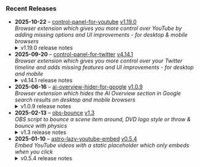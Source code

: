 ### Recent Releases

<!-- RECENT_RELEASES -->
<ul>
<li>
  <strong>2025-10-22</strong> – <a href="https://github.com/insin/control-panel-for-youtube">control-panel-for-youtube</a> <a href="https://github.com/insin/control-panel-for-youtube/releases/tag/v1.19.0">v1.19.0</a>
  <div><em>Browser extension which gives you more control over YouTube by adding missing options and UI improvements - for desktop &amp; mobile browsers</em></div>
  <details><summary>v1.19.0 release notes</summary><p>Visit the <a href="https://soitis.dev/control-panel-for-youtube" rel="nofollow">Control Panel for YouTube website</a> for installation links, more information about the extension, and FAQs (mostly about Safari).</p>
<p>Follow <a href="https://bsky.app/profile/soitis.dev" rel="nofollow">@soitis.dev</a> on Bluesky for updates.</p>
<h2>Changes</h2>
<ul>
<li>Added an option to fix toggling full screen in the new player UI on desktop by clicking anywhere in the corner containing the full screen button (enabled by default)</li>
<li>Added an option to disable the themed hover on video descriptions on desktop</li>
<li>Added an option to restore the Miniplayer button to video controls on desktop</li>
<li>Removed the option to hide the Miniplayer button in video controls on desktop</li>
</ul>
<h2>Availability</h2>
<p>New versions have to be reviewed and approved for each browser before they're available to install or upgrade to.</p>
<p>This version is available for the following browsers:</p>
<p><a href="https://chromewebstore.google.com/detail/control-panel-for-youtube/lodcanccmfbpjjpnngindkkmiehimile" title="Chrome and Chromium-based browsers" rel="nofollow"><img src="https://private-user-images.githubusercontent.com/226692/307584913-08b44d7b-61d5-49f2-9a76-607eb36fe407.png?jwt=eyJ0eXAiOiJKV1QiLCJhbGciOiJIUzI1NiJ9.eyJpc3MiOiJnaXRodWIuY29tIiwiYXVkIjoicmF3LmdpdGh1YnVzZXJjb250ZW50LmNvbSIsImtleSI6ImtleTUiLCJleHAiOjE3NjExNTMxMjgsIm5iZiI6MTc2MTE1MjgyOCwicGF0aCI6Ii8yMjY2OTIvMzA3NTg0OTEzLTA4YjQ0ZDdiLTYxZDUtNDlmMi05YTc2LTYwN2ViMzZmZTQwNy5wbmc_WC1BbXotQWxnb3JpdGhtPUFXUzQtSE1BQy1TSEEyNTYmWC1BbXotQ3JlZGVudGlhbD1BS0lBVkNPRFlMU0E1M1BRSzRaQSUyRjIwMjUxMDIyJTJGdXMtZWFzdC0xJTJGczMlMkZhd3M0X3JlcXVlc3QmWC1BbXotRGF0ZT0yMDI1MTAyMlQxNzA3MDhaJlgtQW16LUV4cGlyZXM9MzAwJlgtQW16LVNpZ25hdHVyZT1hMDFhMTc4MDAwMTA0YjUwZGYyMjBhMGNhODZjYWRiYTVlNDc3MDVkMzM1NDQxMWU2M2M3ZTk3M2RmN2M5ZGIwJlgtQW16LVNpZ25lZEhlYWRlcnM9aG9zdCJ9.xkBhXcPwTdjZfTjBf1c5E_k-7BWP5nMUz9A2lO__xpc" alt="Chrome and Chromium-based browsers" content-type-secured-asset="image/png" secured-asset-link="" style="max-width: 100%;"></a></p>

<h2>Screenshots</h2>
<h3>Click anywhere in the corner to toggle full screen</h3>
<a target="_blank" rel="noopener noreferrer" href="https://private-user-images.githubusercontent.com/226692/504036216-451d5a48-d920-4eda-a632-338395fe0855.png?jwt=eyJ0eXAiOiJKV1QiLCJhbGciOiJIUzI1NiJ9.eyJpc3MiOiJnaXRodWIuY29tIiwiYXVkIjoicmF3LmdpdGh1YnVzZXJjb250ZW50LmNvbSIsImtleSI6ImtleTUiLCJleHAiOjE3NjExNTMxMjgsIm5iZiI6MTc2MTE1MjgyOCwicGF0aCI6Ii8yMjY2OTIvNTA0MDM2MjE2LTQ1MWQ1YTQ4LWQ5MjAtNGVkYS1hNjMyLTMzODM5NWZlMDg1NS5wbmc_WC1BbXotQWxnb3JpdGhtPUFXUzQtSE1BQy1TSEEyNTYmWC1BbXotQ3JlZGVudGlhbD1BS0lBVkNPRFlMU0E1M1BRSzRaQSUyRjIwMjUxMDIyJTJGdXMtZWFzdC0xJTJGczMlMkZhd3M0X3JlcXVlc3QmWC1BbXotRGF0ZT0yMDI1MTAyMlQxNzA3MDhaJlgtQW16LUV4cGlyZXM9MzAwJlgtQW16LVNpZ25hdHVyZT0zZmI2OGE4MGNmOTQ3MWNkMWI4NWRjN2VlZTExMWVkMzVkN2VkOTBlMGM2MGNhYTdlOWQyMGNlZmU2ODg5ZjY5JlgtQW16LVNpZ25lZEhlYWRlcnM9aG9zdCJ9.MfYfUVtRarpMI29PPeUe-NFP60p9wvtsUR4KiYxcoI0"><img width="209" height="164" alt="image" src="https://private-user-images.githubusercontent.com/226692/504036216-451d5a48-d920-4eda-a632-338395fe0855.png?jwt=eyJ0eXAiOiJKV1QiLCJhbGciOiJIUzI1NiJ9.eyJpc3MiOiJnaXRodWIuY29tIiwiYXVkIjoicmF3LmdpdGh1YnVzZXJjb250ZW50LmNvbSIsImtleSI6ImtleTUiLCJleHAiOjE3NjExNTMxMjgsIm5iZiI6MTc2MTE1MjgyOCwicGF0aCI6Ii8yMjY2OTIvNTA0MDM2MjE2LTQ1MWQ1YTQ4LWQ5MjAtNGVkYS1hNjMyLTMzODM5NWZlMDg1NS5wbmc_WC1BbXotQWxnb3JpdGhtPUFXUzQtSE1BQy1TSEEyNTYmWC1BbXotQ3JlZGVudGlhbD1BS0lBVkNPRFlMU0E1M1BRSzRaQSUyRjIwMjUxMDIyJTJGdXMtZWFzdC0xJTJGczMlMkZhd3M0X3JlcXVlc3QmWC1BbXotRGF0ZT0yMDI1MTAyMlQxNzA3MDhaJlgtQW16LUV4cGlyZXM9MzAwJlgtQW16LVNpZ25hdHVyZT0zZmI2OGE4MGNmOTQ3MWNkMWI4NWRjN2VlZTExMWVkMzVkN2VkOTBlMGM2MGNhYTdlOWQyMGNlZmU2ODg5ZjY5JlgtQW16LVNpZ25lZEhlYWRlcnM9aG9zdCJ9.MfYfUVtRarpMI29PPeUe-NFP60p9wvtsUR4KiYxcoI0" content-type-secured-asset="image/png" style="max-width: 100%; height: auto; max-height: 164px;"></a>
<h3>Disable hover theme on video descriptions</h3>
<a target="_blank" rel="noopener noreferrer" href="https://private-user-images.githubusercontent.com/226692/504036501-2f09b1dc-1440-46d6-a76d-9670a4f68b04.png?jwt=eyJ0eXAiOiJKV1QiLCJhbGciOiJIUzI1NiJ9.eyJpc3MiOiJnaXRodWIuY29tIiwiYXVkIjoicmF3LmdpdGh1YnVzZXJjb250ZW50LmNvbSIsImtleSI6ImtleTUiLCJleHAiOjE3NjExNTMxMjgsIm5iZiI6MTc2MTE1MjgyOSwicGF0aCI6Ii8yMjY2OTIvNTA0MDM2NTAxLTJmMDliMWRjLTE0NDAtNDZkNi1hNzZkLTk2NzBhNGY2OGIwNC5wbmc_WC1BbXotQWxnb3JpdGhtPUFXUzQtSE1BQy1TSEEyNTYmWC1BbXotQ3JlZGVudGlhbD1BS0lBVkNPRFlMU0E1M1BRSzRaQSUyRjIwMjUxMDIyJTJGdXMtZWFzdC0xJTJGczMlMkZhd3M0X3JlcXVlc3QmWC1BbXotRGF0ZT0yMDI1MTAyMlQxNzA3MDhaJlgtQW16LUV4cGlyZXM9MzAwJlgtQW16LVNpZ25hdHVyZT0wNmRjMTdlMGE3ZmM3MDM5OTg0MTg3NTg1Nzk4ZWI1NWUxMGExOTZjM2JmZjRhMGU1MTM0N2JkZTVlOTljNjc2JlgtQW16LVNpZ25lZEhlYWRlcnM9aG9zdCJ9.1OoyMYZSfzEHRmvZVAzZgGMNtazTncHvN-H3xyYcJ5o"><img width="1051" height="124" alt="image" src="https://private-user-images.githubusercontent.com/226692/504036501-2f09b1dc-1440-46d6-a76d-9670a4f68b04.png?jwt=eyJ0eXAiOiJKV1QiLCJhbGciOiJIUzI1NiJ9.eyJpc3MiOiJnaXRodWIuY29tIiwiYXVkIjoicmF3LmdpdGh1YnVzZXJjb250ZW50LmNvbSIsImtleSI6ImtleTUiLCJleHAiOjE3NjExNTMxMjgsIm5iZiI6MTc2MTE1MjgyOSwicGF0aCI6Ii8yMjY2OTIvNTA0MDM2NTAxLTJmMDliMWRjLTE0NDAtNDZkNi1hNzZkLTk2NzBhNGY2OGIwNC5wbmc_WC1BbXotQWxnb3JpdGhtPUFXUzQtSE1BQy1TSEEyNTYmWC1BbXotQ3JlZGVudGlhbD1BS0lBVkNPRFlMU0E1M1BRSzRaQSUyRjIwMjUxMDIyJTJGdXMtZWFzdC0xJTJGczMlMkZhd3M0X3JlcXVlc3QmWC1BbXotRGF0ZT0yMDI1MTAyMlQxNzA3MDhaJlgtQW16LUV4cGlyZXM9MzAwJlgtQW16LVNpZ25hdHVyZT0wNmRjMTdlMGE3ZmM3MDM5OTg0MTg3NTg1Nzk4ZWI1NWUxMGExOTZjM2JmZjRhMGU1MTM0N2JkZTVlOTljNjc2JlgtQW16LVNpZ25lZEhlYWRlcnM9aG9zdCJ9.1OoyMYZSfzEHRmvZVAzZgGMNtazTncHvN-H3xyYcJ5o" content-type-secured-asset="image/png" style="max-width: 100%; height: auto; max-height: 124px;"></a>
<h3>Restore Miniplayer button</h3>
<table>
<thead>
<tr>
<th align="center">New UI</th>
<th align="center">Old UI</th>
</tr>
</thead>
<tbody>
<tr>
<td align="center"><a target="_blank" rel="noopener noreferrer" href="https://private-user-images.githubusercontent.com/226692/504037339-b93743ab-0d7b-4dda-bee8-00c5e6caa206.png?jwt=eyJ0eXAiOiJKV1QiLCJhbGciOiJIUzI1NiJ9.eyJpc3MiOiJnaXRodWIuY29tIiwiYXVkIjoicmF3LmdpdGh1YnVzZXJjb250ZW50LmNvbSIsImtleSI6ImtleTUiLCJleHAiOjE3NjExNTMxMjksIm5iZiI6MTc2MTE1MjgyOSwicGF0aCI6Ii8yMjY2OTIvNTA0MDM3MzM5LWI5Mzc0M2FiLTBkN2ItNGRkYS1iZWU4LTAwYzVlNmNhYTIwNi5wbmc_WC1BbXotQWxnb3JpdGhtPUFXUzQtSE1BQy1TSEEyNTYmWC1BbXotQ3JlZGVudGlhbD1BS0lBVkNPRFlMU0E1M1BRSzRaQSUyRjIwMjUxMDIyJTJGdXMtZWFzdC0xJTJGczMlMkZhd3M0X3JlcXVlc3QmWC1BbXotRGF0ZT0yMDI1MTAyMlQxNzA3MDlaJlgtQW16LUV4cGlyZXM9MzAwJlgtQW16LVNpZ25hdHVyZT02YjlhZTRjNmYxMGRkMTI3YjAxNGZkMmUzZDcyOTAyMmQzMzI0MjljNGVmZGI1MThmNTY3MjgzYWIzYTVmY2VhJlgtQW16LVNpZ25lZEhlYWRlcnM9aG9zdCJ9.aq9Gem_HqKmrF4KMkklUNPAbZTwOHajnU70m-abMK7s"><img src="https://private-user-images.githubusercontent.com/226692/504037339-b93743ab-0d7b-4dda-bee8-00c5e6caa206.png?jwt=eyJ0eXAiOiJKV1QiLCJhbGciOiJIUzI1NiJ9.eyJpc3MiOiJnaXRodWIuY29tIiwiYXVkIjoicmF3LmdpdGh1YnVzZXJjb250ZW50LmNvbSIsImtleSI6ImtleTUiLCJleHAiOjE3NjExNTMxMjksIm5iZiI6MTc2MTE1MjgyOSwicGF0aCI6Ii8yMjY2OTIvNTA0MDM3MzM5LWI5Mzc0M2FiLTBkN2ItNGRkYS1iZWU4LTAwYzVlNmNhYTIwNi5wbmc_WC1BbXotQWxnb3JpdGhtPUFXUzQtSE1BQy1TSEEyNTYmWC1BbXotQ3JlZGVudGlhbD1BS0lBVkNPRFlMU0E1M1BRSzRaQSUyRjIwMjUxMDIyJTJGdXMtZWFzdC0xJTJGczMlMkZhd3M0X3JlcXVlc3QmWC1BbXotRGF0ZT0yMDI1MTAyMlQxNzA3MDlaJlgtQW16LUV4cGlyZXM9MzAwJlgtQW16LVNpZ25hdHVyZT02YjlhZTRjNmYxMGRkMTI3YjAxNGZkMmUzZDcyOTAyMmQzMzI0MjljNGVmZGI1MThmNTY3MjgzYWIzYTVmY2VhJlgtQW16LVNpZ25lZEhlYWRlcnM9aG9zdCJ9.aq9Gem_HqKmrF4KMkklUNPAbZTwOHajnU70m-abMK7s" content-type-secured-asset="image/png" style="max-width: 100%;"></a></td>
<td align="center"><a target="_blank" rel="noopener noreferrer" href="https://private-user-images.githubusercontent.com/226692/504037370-62255a19-be6f-41ed-ac10-ede7438e5626.png?jwt=eyJ0eXAiOiJKV1QiLCJhbGciOiJIUzI1NiJ9.eyJpc3MiOiJnaXRodWIuY29tIiwiYXVkIjoicmF3LmdpdGh1YnVzZXJjb250ZW50LmNvbSIsImtleSI6ImtleTUiLCJleHAiOjE3NjExNTMxMjksIm5iZiI6MTc2MTE1MjgyOSwicGF0aCI6Ii8yMjY2OTIvNTA0MDM3MzcwLTYyMjU1YTE5LWJlNmYtNDFlZC1hYzEwLWVkZTc0MzhlNTYyNi5wbmc_WC1BbXotQWxnb3JpdGhtPUFXUzQtSE1BQy1TSEEyNTYmWC1BbXotQ3JlZGVudGlhbD1BS0lBVkNPRFlMU0E1M1BRSzRaQSUyRjIwMjUxMDIyJTJGdXMtZWFzdC0xJTJGczMlMkZhd3M0X3JlcXVlc3QmWC1BbXotRGF0ZT0yMDI1MTAyMlQxNzA3MDlaJlgtQW16LUV4cGlyZXM9MzAwJlgtQW16LVNpZ25hdHVyZT00YmVkZjI3ZWYyYjFjZmEyMGZlYWJmYTA1MmUxYjkzYjM3YmM3YTllZGZjYzk0YWNhOWRiNjgyZWJjNmE1YzQxJlgtQW16LVNpZ25lZEhlYWRlcnM9aG9zdCJ9.jLof0eXtiSqFatS3YYAbFMRB1srO-rLc5UuP--EK6oI"><img src="https://private-user-images.githubusercontent.com/226692/504037370-62255a19-be6f-41ed-ac10-ede7438e5626.png?jwt=eyJ0eXAiOiJKV1QiLCJhbGciOiJIUzI1NiJ9.eyJpc3MiOiJnaXRodWIuY29tIiwiYXVkIjoicmF3LmdpdGh1YnVzZXJjb250ZW50LmNvbSIsImtleSI6ImtleTUiLCJleHAiOjE3NjExNTMxMjksIm5iZiI6MTc2MTE1MjgyOSwicGF0aCI6Ii8yMjY2OTIvNTA0MDM3MzcwLTYyMjU1YTE5LWJlNmYtNDFlZC1hYzEwLWVkZTc0MzhlNTYyNi5wbmc_WC1BbXotQWxnb3JpdGhtPUFXUzQtSE1BQy1TSEEyNTYmWC1BbXotQ3JlZGVudGlhbD1BS0lBVkNPRFlMU0E1M1BRSzRaQSUyRjIwMjUxMDIyJTJGdXMtZWFzdC0xJTJGczMlMkZhd3M0X3JlcXVlc3QmWC1BbXotRGF0ZT0yMDI1MTAyMlQxNzA3MDlaJlgtQW16LUV4cGlyZXM9MzAwJlgtQW16LVNpZ25hdHVyZT00YmVkZjI3ZWYyYjFjZmEyMGZlYWJmYTA1MmUxYjkzYjM3YmM3YTllZGZjYzk0YWNhOWRiNjgyZWJjNmE1YzQxJlgtQW16LVNpZ25lZEhlYWRlcnM9aG9zdCJ9.jLof0eXtiSqFatS3YYAbFMRB1srO-rLc5UuP--EK6oI" content-type-secured-asset="image/png" style="max-width: 100%;"></a></td>
</tr>
</tbody>
</table>
<h2>Donate</h2>
<p>Support Control Panel for YouTube development with a tip:</p>
<p><a href="https://ko-fi.com/jbscript" rel="nofollow"><img src="https://private-user-images.githubusercontent.com/226692/330361609-c318a7d3-695e-448d-af15-ef0b934ae168.png?jwt=eyJ0eXAiOiJKV1QiLCJhbGciOiJIUzI1NiJ9.eyJpc3MiOiJnaXRodWIuY29tIiwiYXVkIjoicmF3LmdpdGh1YnVzZXJjb250ZW50LmNvbSIsImtleSI6ImtleTUiLCJleHAiOjE3NjExNTMxMjksIm5iZiI6MTc2MTE1MjgyOSwicGF0aCI6Ii8yMjY2OTIvMzMwMzYxNjA5LWMzMThhN2QzLTY5NWUtNDQ4ZC1hZjE1LWVmMGI5MzRhZTE2OC5wbmc_WC1BbXotQWxnb3JpdGhtPUFXUzQtSE1BQy1TSEEyNTYmWC1BbXotQ3JlZGVudGlhbD1BS0lBVkNPRFlMU0E1M1BRSzRaQSUyRjIwMjUxMDIyJTJGdXMtZWFzdC0xJTJGczMlMkZhd3M0X3JlcXVlc3QmWC1BbXotRGF0ZT0yMDI1MTAyMlQxNzA3MDlaJlgtQW16LUV4cGlyZXM9MzAwJlgtQW16LVNpZ25hdHVyZT1lOTc4NzhjOTAxZjVkODQ4YzdiNzY3ODJmOGNlNDQ3YmVjYTdhN2EzYTk4Y2Q5OGExZTEwMzJjNTUyYWY5MzA3JlgtQW16LVNpZ25lZEhlYWRlcnM9aG9zdCJ9.gvlnGr-2meRY5eLvna6nQxBAzRr0HoBjpqAPbJrFFHI" alt="Support me on Ko-fi" content-type-secured-asset="image/png" secured-asset-link="" style="max-width: 100%;"></a></p></details>
</li>
<li>
  <strong>2025-09-20</strong> – <a href="https://github.com/insin/control-panel-for-twitter">control-panel-for-twitter</a> <a href="https://github.com/insin/control-panel-for-twitter/releases/tag/v4.14.1">v4.14.1</a>
  <div><em>Browser extension which gives you more control over your Twitter timeline and adds missing features and UI improvements - for desktop and mobile</em></div>
  <details><summary>v4.14.1 release notes</summary><h2>Fixes</h2>
<ul>
<li>Fixed replacing the X logo after it changed</li>
</ul>
<h2>Availability</h2>

<p>This version is available for the following browsers:</p>
<p><a href="https://apps.apple.com/app/id1668516167?platform=iphone" title="Safari on iOS" rel="nofollow"><img src="https://private-user-images.githubusercontent.com/226692/407979936-2370f4ea-3362-4b75-b52d-0e99dcae13f6.png?jwt=eyJ0eXAiOiJKV1QiLCJhbGciOiJIUzI1NiJ9.eyJpc3MiOiJnaXRodWIuY29tIiwiYXVkIjoicmF3LmdpdGh1YnVzZXJjb250ZW50LmNvbSIsImtleSI6ImtleTUiLCJleHAiOjE3NjExNTMxMjksIm5iZiI6MTc2MTE1MjgyOSwicGF0aCI6Ii8yMjY2OTIvNDA3OTc5OTM2LTIzNzBmNGVhLTMzNjItNGI3NS1iNTJkLTBlOTlkY2FlMTNmNi5wbmc_WC1BbXotQWxnb3JpdGhtPUFXUzQtSE1BQy1TSEEyNTYmWC1BbXotQ3JlZGVudGlhbD1BS0lBVkNPRFlMU0E1M1BRSzRaQSUyRjIwMjUxMDIyJTJGdXMtZWFzdC0xJTJGczMlMkZhd3M0X3JlcXVlc3QmWC1BbXotRGF0ZT0yMDI1MTAyMlQxNzA3MDlaJlgtQW16LUV4cGlyZXM9MzAwJlgtQW16LVNpZ25hdHVyZT00MDQ4MDgzNDljYzQ1Mjk4ZDRjOWNlMmQxNjE5MTk0ZGZhYWE0NzJkYzUxMzY3YjBiZDFlOTgyOGYwZjkzNjkyJlgtQW16LVNpZ25lZEhlYWRlcnM9aG9zdCJ9.U7tqAdd5Zw6vyywkEQjXAKIwWQi66q4fy-fT4VgFAoE" alt="Safari on iOS" content-type-secured-asset="image/png" secured-asset-link="" style="max-width: 100%;"></a> <a href="https://apps.apple.com/app/id1668516167?platform=mac" title="Safari on macOS" rel="nofollow"><img src="https://private-user-images.githubusercontent.com/226692/407980194-5521baec-f246-4a91-9615-ef602e3743b5.png?jwt=eyJ0eXAiOiJKV1QiLCJhbGciOiJIUzI1NiJ9.eyJpc3MiOiJnaXRodWIuY29tIiwiYXVkIjoicmF3LmdpdGh1YnVzZXJjb250ZW50LmNvbSIsImtleSI6ImtleTUiLCJleHAiOjE3NjExNTMxMjksIm5iZiI6MTc2MTE1MjgyOSwicGF0aCI6Ii8yMjY2OTIvNDA3OTgwMTk0LTU1MjFiYWVjLWYyNDYtNGE5MS05NjE1LWVmNjAyZTM3NDNiNS5wbmc_WC1BbXotQWxnb3JpdGhtPUFXUzQtSE1BQy1TSEEyNTYmWC1BbXotQ3JlZGVudGlhbD1BS0lBVkNPRFlMU0E1M1BRSzRaQSUyRjIwMjUxMDIyJTJGdXMtZWFzdC0xJTJGczMlMkZhd3M0X3JlcXVlc3QmWC1BbXotRGF0ZT0yMDI1MTAyMlQxNzA3MDlaJlgtQW16LUV4cGlyZXM9MzAwJlgtQW16LVNpZ25hdHVyZT0xMTQwZGQ0YTkzODMwMGE1NjcxNjY1ZDgxYjUxZWIwMmQ3MDRmNjYzYmUzNmM1NDMxMDU2OWU0NmQ2MWMyNjNiJlgtQW16LVNpZ25lZEhlYWRlcnM9aG9zdCJ9.YRgFwGPWxia7PoitxqcZs7YM90rRhBDRe4OErwZI6h8" alt="Safari on macOS)" content-type-secured-asset="image/png" secured-asset-link="" style="max-width: 100%;"></a> <a href="https://chromewebstore.google.com/detail/control-panel-for-twitter/kpmjjdhbcfebfjgdnpjagcndoelnidfj" title="Google Chrome and Chromium-based browsers" rel="nofollow"><img src="https://user-images.githubusercontent.com/226692/212897023-9e66b1b0-e1cd-44df-a4f2-3d5bda80c5f8.png" alt="Google Chrome and Chromium-based browsers" style="max-width: 100%;"></a> <a href="https://microsoftedge.microsoft.com/addons/detail/control-panel-for-twitter/foccddlibbeccjiobcnakipdpkjiijjp" title="Edge and Edge Canary on Android" rel="nofollow"><img src="https://user-images.githubusercontent.com/226692/212897573-34b1af0a-dc5a-4aa2-a1e7-ca85d3823f9f.png" alt="Edge and Edge Canary on Android" style="max-width: 100%;"></a> <a href="https://addons.mozilla.org/firefox/addon/control-panel-for-twitter/" title="Firefox and Firefox for Android" rel="nofollow"><img src="https://user-images.githubusercontent.com/226692/212897487-f3993495-2032-44a4-b0c6-1bd1d9cc56dd.png" alt="Firefox and Firefox for Android" style="max-width: 100%;"></a></p></details>
</li>
<li>
  <strong>2025-06-16</strong> – <a href="https://github.com/insin/ai-overview-hider-for-google">ai-overview-hider-for-google</a> <a href="https://github.com/insin/ai-overview-hider-for-google/releases/tag/v1.0.9">v1.0.9</a>
  <div><em>Browser extension which hides the AI Overview section in Google search results on desktop and mobile browsers</em></div>
  <details><summary>v1.0.9 release notes</summary><p>Visit the <a href="https://soitis.dev/ai-overview-hider-for-google" rel="nofollow">AI Overview Hider for Google website</a> for installation links, more information about the extension, and FAQs. Follow <a href="https://bsky.app/profile/soitis.dev" rel="nofollow">@soitis.dev</a> on Bluesky for updates.</p>
<h2>Changes</h2>
<ul>
<li>Fixed hiding AI Overview inline with other search results on desktop</li>
</ul>
<h2>Availability</h2>

<p>This version is available for the following browsers:</p>
<p><a href="https://apps.apple.com/app/ai-overview-hider-for-google/id6739935376?platform=mac" title="Safari on macOS" rel="nofollow"><img src="https://private-user-images.githubusercontent.com/226692/407980194-5521baec-f246-4a91-9615-ef602e3743b5.png?jwt=eyJ0eXAiOiJKV1QiLCJhbGciOiJIUzI1NiJ9.eyJpc3MiOiJnaXRodWIuY29tIiwiYXVkIjoicmF3LmdpdGh1YnVzZXJjb250ZW50LmNvbSIsImtleSI6ImtleTUiLCJleHAiOjE3NjExNTMxMjksIm5iZiI6MTc2MTE1MjgyOSwicGF0aCI6Ii8yMjY2OTIvNDA3OTgwMTk0LTU1MjFiYWVjLWYyNDYtNGE5MS05NjE1LWVmNjAyZTM3NDNiNS5wbmc_WC1BbXotQWxnb3JpdGhtPUFXUzQtSE1BQy1TSEEyNTYmWC1BbXotQ3JlZGVudGlhbD1BS0lBVkNPRFlMU0E1M1BRSzRaQSUyRjIwMjUxMDIyJTJGdXMtZWFzdC0xJTJGczMlMkZhd3M0X3JlcXVlc3QmWC1BbXotRGF0ZT0yMDI1MTAyMlQxNzA3MDlaJlgtQW16LUV4cGlyZXM9MzAwJlgtQW16LVNpZ25hdHVyZT0xMTQwZGQ0YTkzODMwMGE1NjcxNjY1ZDgxYjUxZWIwMmQ3MDRmNjYzYmUzNmM1NDMxMDU2OWU0NmQ2MWMyNjNiJlgtQW16LVNpZ25lZEhlYWRlcnM9aG9zdCJ9.YRgFwGPWxia7PoitxqcZs7YM90rRhBDRe4OErwZI6h8" alt="Safari on macOS)" content-type-secured-asset="image/png" secured-asset-link="" style="max-width: 100%;"></a> <a href="https://apps.apple.com/app/ai-overview-hider-for-google/id6739935376?platform=iphone" title="Safari on iOS" rel="nofollow"><img src="https://private-user-images.githubusercontent.com/226692/407979936-2370f4ea-3362-4b75-b52d-0e99dcae13f6.png?jwt=eyJ0eXAiOiJKV1QiLCJhbGciOiJIUzI1NiJ9.eyJpc3MiOiJnaXRodWIuY29tIiwiYXVkIjoicmF3LmdpdGh1YnVzZXJjb250ZW50LmNvbSIsImtleSI6ImtleTUiLCJleHAiOjE3NjExNTMxMjksIm5iZiI6MTc2MTE1MjgyOSwicGF0aCI6Ii8yMjY2OTIvNDA3OTc5OTM2LTIzNzBmNGVhLTMzNjItNGI3NS1iNTJkLTBlOTlkY2FlMTNmNi5wbmc_WC1BbXotQWxnb3JpdGhtPUFXUzQtSE1BQy1TSEEyNTYmWC1BbXotQ3JlZGVudGlhbD1BS0lBVkNPRFlMU0E1M1BRSzRaQSUyRjIwMjUxMDIyJTJGdXMtZWFzdC0xJTJGczMlMkZhd3M0X3JlcXVlc3QmWC1BbXotRGF0ZT0yMDI1MTAyMlQxNzA3MDlaJlgtQW16LUV4cGlyZXM9MzAwJlgtQW16LVNpZ25hdHVyZT00MDQ4MDgzNDljYzQ1Mjk4ZDRjOWNlMmQxNjE5MTk0ZGZhYWE0NzJkYzUxMzY3YjBiZDFlOTgyOGYwZjkzNjkyJlgtQW16LVNpZ25lZEhlYWRlcnM9aG9zdCJ9.U7tqAdd5Zw6vyywkEQjXAKIwWQi66q4fy-fT4VgFAoE" alt="Safari on iOS" content-type-secured-asset="image/png" secured-asset-link="" style="max-width: 100%;"></a> <a href="https://addons.mozilla.org/en-GB/firefox/addon/ai-overview-hider-for-google/" title="Firefox and Firefox for Android" rel="nofollow"><img src="https://private-user-images.githubusercontent.com/226692/399291296-c994c949-1101-4fcc-a8c3-a8d644ffc883.png?jwt=eyJ0eXAiOiJKV1QiLCJhbGciOiJIUzI1NiJ9.eyJpc3MiOiJnaXRodWIuY29tIiwiYXVkIjoicmF3LmdpdGh1YnVzZXJjb250ZW50LmNvbSIsImtleSI6ImtleTUiLCJleHAiOjE3NjExNTMxMjksIm5iZiI6MTc2MTE1MjgyOSwicGF0aCI6Ii8yMjY2OTIvMzk5MjkxMjk2LWM5OTRjOTQ5LTExMDEtNGZjYy1hOGMzLWE4ZDY0NGZmYzg4My5wbmc_WC1BbXotQWxnb3JpdGhtPUFXUzQtSE1BQy1TSEEyNTYmWC1BbXotQ3JlZGVudGlhbD1BS0lBVkNPRFlMU0E1M1BRSzRaQSUyRjIwMjUxMDIyJTJGdXMtZWFzdC0xJTJGczMlMkZhd3M0X3JlcXVlc3QmWC1BbXotRGF0ZT0yMDI1MTAyMlQxNzA3MDlaJlgtQW16LUV4cGlyZXM9MzAwJlgtQW16LVNpZ25hdHVyZT1iMDAwY2Y2NzAxMWE4NGIxZDg4YzIwOTJiOTQ0ZWRlYTVkYzYyY2U1YjdlM2U4YzhmZTI5MzBiYjg5MWIxZTMzJlgtQW16LVNpZ25lZEhlYWRlcnM9aG9zdCJ9.GEZGAzWV2v-YC5ecViKpGU7BwLUiiDaECgTKCTL_QK4" alt="Firefox and Firefox for Android" content-type-secured-asset="image/png" secured-asset-link="" style="max-width: 100%;"></a> <a href="https://chromewebstore.google.com/detail/ai-overview-hider-for-goo/foobohnghnhkmgpglaefdnbcjkenjpgi" title="Chrome and Chromium-based browsers" rel="nofollow"><img src="https://private-user-images.githubusercontent.com/226692/399071033-5e1c67cd-086c-415b-b055-267df80d6c13.png?jwt=eyJ0eXAiOiJKV1QiLCJhbGciOiJIUzI1NiJ9.eyJpc3MiOiJnaXRodWIuY29tIiwiYXVkIjoicmF3LmdpdGh1YnVzZXJjb250ZW50LmNvbSIsImtleSI6ImtleTUiLCJleHAiOjE3NjExNTMxMjksIm5iZiI6MTc2MTE1MjgyOSwicGF0aCI6Ii8yMjY2OTIvMzk5MDcxMDMzLTVlMWM2N2NkLTA4NmMtNDE1Yi1iMDU1LTI2N2RmODBkNmMxMy5wbmc_WC1BbXotQWxnb3JpdGhtPUFXUzQtSE1BQy1TSEEyNTYmWC1BbXotQ3JlZGVudGlhbD1BS0lBVkNPRFlMU0E1M1BRSzRaQSUyRjIwMjUxMDIyJTJGdXMtZWFzdC0xJTJGczMlMkZhd3M0X3JlcXVlc3QmWC1BbXotRGF0ZT0yMDI1MTAyMlQxNzA3MDlaJlgtQW16LUV4cGlyZXM9MzAwJlgtQW16LVNpZ25hdHVyZT1jYzhkZDQ2ZTU0Mjc1ZGQyODg4MTY5YzVlZDlmNjNlMTE2OGU1ZjZhZjgxNjRiYjBmOWRlMTFiOTU1YjI0ZmYyJlgtQW16LVNpZ25lZEhlYWRlcnM9aG9zdCJ9.CVFqm8tJrkDhrktn5nbDmbSl-3P-4cqyhRvrFH1vmh8" alt="Chrome and Chromium-based browsers" content-type-secured-asset="image/png" secured-asset-link="" style="max-width: 100%;"></a> <a href="https://microsoftedge.microsoft.com/addons/detail/ai-overview-hider-for-goo/kgnepepbdpcpjkkhomocmpohgocijgkf" title="Edge and Edge Canary on Android" rel="nofollow"><img src="https://private-user-images.githubusercontent.com/226692/399472874-649d0e77-de48-47ce-a856-db02703929cb.png?jwt=eyJ0eXAiOiJKV1QiLCJhbGciOiJIUzI1NiJ9.eyJpc3MiOiJnaXRodWIuY29tIiwiYXVkIjoicmF3LmdpdGh1YnVzZXJjb250ZW50LmNvbSIsImtleSI6ImtleTUiLCJleHAiOjE3NjExNTMxMjksIm5iZiI6MTc2MTE1MjgyOSwicGF0aCI6Ii8yMjY2OTIvMzk5NDcyODc0LTY0OWQwZTc3LWRlNDgtNDdjZS1hODU2LWRiMDI3MDM5MjljYi5wbmc_WC1BbXotQWxnb3JpdGhtPUFXUzQtSE1BQy1TSEEyNTYmWC1BbXotQ3JlZGVudGlhbD1BS0lBVkNPRFlMU0E1M1BRSzRaQSUyRjIwMjUxMDIyJTJGdXMtZWFzdC0xJTJGczMlMkZhd3M0X3JlcXVlc3QmWC1BbXotRGF0ZT0yMDI1MTAyMlQxNzA3MDlaJlgtQW16LUV4cGlyZXM9MzAwJlgtQW16LVNpZ25hdHVyZT04YTM5MzE4YTRmMWVkMzVlYjg0ZjcwYzUxYjI3M2I1ZmQ2ZDBmODBhYTlhOGE1NWQ4YmUxYWU4OGQ3MDZmOGE1JlgtQW16LVNpZ25lZEhlYWRlcnM9aG9zdCJ9.6XRjKHlV6I_Tr8DX97UI2V7SgYjV6b-LkoHfEQmuexI" alt="Edge and Edge Canary on Android" content-type-secured-asset="image/png" secured-asset-link="" style="max-width: 100%;"></a></p>
<h2>Donate</h2>
<p>Support AI Overview Hider for Google development with a tip:</p>
<p><a href="https://ko-fi.com/jbscript" rel="nofollow"><img src="https://private-user-images.githubusercontent.com/226692/330361609-c318a7d3-695e-448d-af15-ef0b934ae168.png?jwt=eyJ0eXAiOiJKV1QiLCJhbGciOiJIUzI1NiJ9.eyJpc3MiOiJnaXRodWIuY29tIiwiYXVkIjoicmF3LmdpdGh1YnVzZXJjb250ZW50LmNvbSIsImtleSI6ImtleTUiLCJleHAiOjE3NjExNTMxMjksIm5iZiI6MTc2MTE1MjgyOSwicGF0aCI6Ii8yMjY2OTIvMzMwMzYxNjA5LWMzMThhN2QzLTY5NWUtNDQ4ZC1hZjE1LWVmMGI5MzRhZTE2OC5wbmc_WC1BbXotQWxnb3JpdGhtPUFXUzQtSE1BQy1TSEEyNTYmWC1BbXotQ3JlZGVudGlhbD1BS0lBVkNPRFlMU0E1M1BRSzRaQSUyRjIwMjUxMDIyJTJGdXMtZWFzdC0xJTJGczMlMkZhd3M0X3JlcXVlc3QmWC1BbXotRGF0ZT0yMDI1MTAyMlQxNzA3MDlaJlgtQW16LUV4cGlyZXM9MzAwJlgtQW16LVNpZ25hdHVyZT1lOTc4NzhjOTAxZjVkODQ4YzdiNzY3ODJmOGNlNDQ3YmVjYTdhN2EzYTk4Y2Q5OGExZTEwMzJjNTUyYWY5MzA3JlgtQW16LVNpZ25lZEhlYWRlcnM9aG9zdCJ9.gvlnGr-2meRY5eLvna6nQxBAzRr0HoBjpqAPbJrFFHI" alt="Support me on Ko-fi" content-type-secured-asset="image/png" secured-asset-link="" style="max-width: 100%;"></a></p></details>
</li>
<li>
  <strong>2025-02-13</strong> – <a href="https://github.com/insin/obs-bounce">obs-bounce</a> <a href="https://github.com/insin/obs-bounce/releases/tag/v1.3">v1.3</a>
  <div><em>OBS script to bounce a scene item around, DVD logo style or throw &amp; bounce with physics</em></div>
  <details><summary>v1.3 release notes</summary><ul>
<li>Added colour changing on bounces to DVD Bounce (enabled by default, requires a Color Correction filter on the source)</li>
<li>Changed initial DVD Bounce direction to always be random</li>
<li>Changed defaults:
<ul>
<li>Auto start/stop on scene change is now enabled by default</li>
<li>Lowered the default DVD bounce speed now color changing makes it more "interesting" to watch</li>
</ul>
</li>
<li>Fixed Throw &amp; Bounce not restarting if x and y velocity hit 0 in the same frame</li>
<li>Fixed using the wrong event for cleanup on OBS exit</li>
<li>Fixed getting the scene item multiple times when toggling</li>
<li>Use obs.script_log() for logging instead of print()</li>
</ul></details>
</li>
<li>
  <strong>2025-01-10</strong> – <a href="https://github.com/insin/astro-lazy-youtube-embed">astro-lazy-youtube-embed</a> <a href="https://github.com/insin/astro-lazy-youtube-embed/releases/tag/v0.5.4">v0.5.4</a>
  <div><em>Embed YouTube videos with a static placeholder which only embeds when you click</em></div>
  <details><summary>v0.5.4 release notes</summary><h3>Changed</h3>
<ul>
<li>Add missing shadow to the SVG in the "Watch on YouTube" link and reduce its size</li>
</ul></details>
</li>
</ul>
<!-- /RECENT_RELEASES -->
